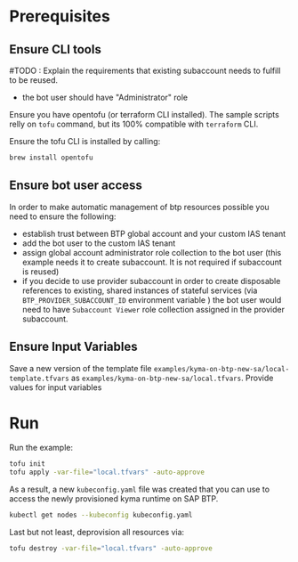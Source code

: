 # Prerequisites

## Ensure CLI tools

#TODO : Explain the requirements that existing subaccount needs to fulfill to be reused.
- the bot user should have "Administrator" role

Ensure you have opentofu (or terraform CLI installed).
The sample scripts relly on `tofu` command, but its 100% compatible with `terraform` CLI.

Ensure the tofu CLI is installed by calling:
```sh
brew install opentofu
```

## Ensure bot user access

In order to make automatic management of btp resources possible you need to ensure the following:
 - establish trust between BTP global account and your custom IAS tenant
 - add the bot user to the custom IAS tenant
 - assign global account administrator role collection to the bot user (this example needs it to create subaccount. It is not required if subaccount is reused)
 - if you decide to use provider subaccount in order to create disposable references to existing, shared instances of stateful services  (via `BTP_PROVIDER_SUBACCOUNT_ID` environment variable ) the bot user would need to have `Subaccount Viewer` role collection assigned in the provider subaccount.

## Ensure Input Variables

Save a new version of the template file `examples/kyma-on-btp-new-sa/local-template.tfvars` as `examples/kyma-on-btp-new-sa/local.tfvars`. Provide values for input variables


# Run 


Run the example:

```sh
tofu init
tofu apply -var-file="local.tfvars" -auto-approve
```

As a result, a new `kubeconfig.yaml` file was created that you can use to access the newly provisioned kyma runtime on SAP BTP.

```sh
kubectl get nodes --kubeconfig kubeconfig.yaml
```

Last but not least, deprovision all resources via:

```sh
tofu destroy -var-file="local.tfvars" -auto-approve
```